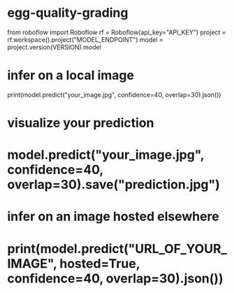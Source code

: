 # egg-quality-grading

from roboflow import Roboflow
rf = Roboflow(api_key="API_KEY")
project = rf.workspace().project("MODEL_ENDPOINT")
model = project.version(VERSION).model

# infer on a local image
print(model.predict("your_image.jpg", confidence=40, overlap=30).json())

# visualize your prediction
# model.predict("your_image.jpg", confidence=40, overlap=30).save("prediction.jpg")

# infer on an image hosted elsewhere
# print(model.predict("URL_OF_YOUR_IMAGE", hosted=True, confidence=40, overlap=30).json())
